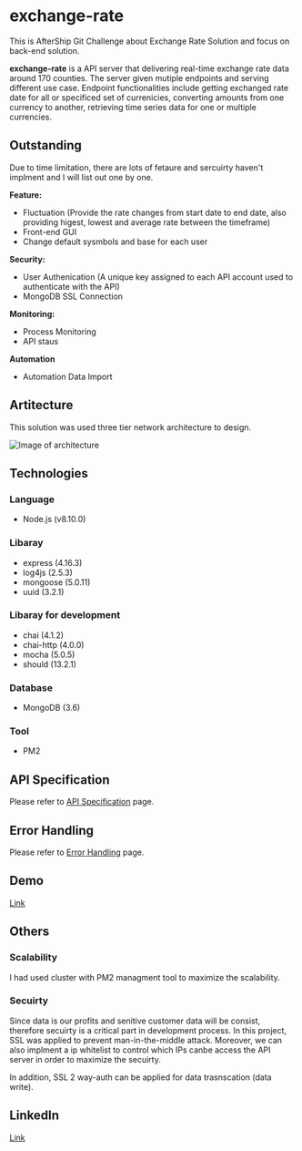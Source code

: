 # exchange-rate
This is AfterShip Git Challenge about Exchange Rate Solution and focus on back-end solution.

**exchange-rate** is a API server that delivering real-time exchange rate data around 170 counties. The server given mutiple endpoints and serving different use case. Endpoint functionalities include getting exchanged rate date for all or specificed set of currenicies, converting amounts from one currency to another, retrieving time series data for one or multiple currencies.

## Outstanding
Due to time limitation, there are lots of fetaure and sercuirty haven't implment and I will list out one by one.

**Feature:**
  - Fluctuation (Provide the rate changes from start date to end date, also providing higest, lowest and average rate between the timeframe)
  - Front-end GUI
  - Change default sysmbols and base for each user
  
**Security:**
  - User Authenication (A unique key assigned to each API account used to authenticate with the API)
  - MongoDB SSL Connection
  
**Monitoring:**
  - Process Monitoring
  - API staus
  
**Automation**
  - Automation Data Import
  
## Artitecture
This solution was used three tier network architecture to design.

![Image of architecture](https://image.ibb.co/cXJMH7/image.jpg)

## Technologies
### Language
- Node.js (v8.10.0)
### Libaray
- express (4.16.3)
- log4js (2.5.3)
- mongoose (5.0.11)
- uuid (3.2.1)
### Libaray for development
- chai (4.1.2)
- chai-http (4.0.0)
- mocha (5.0.5)
- should (13.2.1)
### Database
- MongoDB (3.6)
### Tool
- PM2

## API Specification
Please refer to [API Specification](api-spec.md) page.

## Error Handling
Please refer to [Error Handling](errors.md) page.

## Demo
[Link](https://13.250.39.17/)

## Others
### Scalability
I had used cluster with PM2 managment tool to maximize the scalability.

### Secuirty
Since data is our profits and senitive customer data will be consist, therefore secuirty is a critical part in development process.
In this project, SSL was applied to prevent man-in-the-middle attack. Moreover, we can also implment a ip whitelist to control which IPs canbe access the API server in order to maximize the secuirty.

In addition, SSL 2 way-auth can be applied for data trasnscation (data write).

## LinkedIn
[Link](https://www.linkedin.com/in/leo-au-4a855392/)
